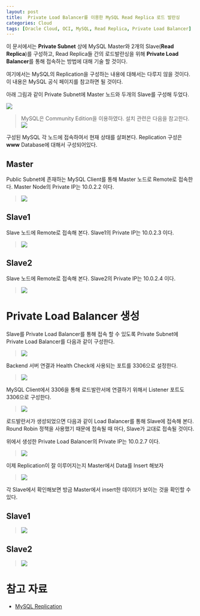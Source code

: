 ```yaml
---
layout: post
title:  Private Load Balancer를 이용한 MySQL Read Replica 로드 발란싱
categories: Cloud
tags: [Oracle Cloud, OCI, MySQL, Read Replica, Private Load Balancer]
---
```


이 문서에서는 **Private Subnet** 상에 MySQL Master와 2개의 Slave(**Read Replica**)를 구성하고, Read Replica들 간의 로드발란싱을 위해 **Private Load Balancer**를 통해 접속하는 방법에 대해 기술 할 것이다.

여기에서는 MySQL의 Replication을 구성하는 내용에 대해서는 다루지 않을 것이다. 이 내용은 MySQL 공식 페이지를 참고하면 될 것이다.

아래 그림과 같이 Private Subnet에 Master 노드와 두개의 Slave를 구성해 두었다.

![](/assets/images/mysql/replica/architecture.png)

> MySQL은 Community Edition을 이용하였다. 설치 관련은 다음을 참고한다.
> ![](/assets/images/mysql/replica/01_install.png)

구성된 MySQL 각 노드에 접속하여서 현재 상태를 살펴본다.
Replication 구성은 **www** Database에 대해서 구성되어있다. 

## Master


Public Subnet에 존재하는 MySQL Client를 통해 Master 노드로 Remote로 접속한다.
Master Node의 Private IP는 10.0.2.2 이다.

> ![](/assets/images/mysql/replica/master.png)

## Slave1

Slave 노드에 Remote로 접속해 본다. Slave1의 Private IP는 10.0.2.3 이다.

> ![](/assets/images/mysql/replica/slave1.png)

## Slave2

Slave 노드에 Remote로 접속해 본다. Slave2의 Private IP는 10.0.2.4 이다.

> ![](/assets/images/mysql/replica/slave2.png)

# Private Load Balancer 생성

Slave를 Private Load Balancer를 통해 접속 할 수 있도록 Private Subnet에 Private Load Balancer를 다음과 같이 구성한다.

> ![](/assets/images/mysql/replica/private_lb.png)

Backend 서버 연결과 Health Check에 사용되는 포트를 3306으로 설정한다.

> ![](/assets/images/mysql/replica/private_lb2.png)

MySQL Client에서 3306을 통해 로드발란서에 연결하기 위해서 Listener 포트도 3306으로 구성한다.

> ![](/assets/images/mysql/replica/private_lb3.png)

로드발란서가 생성되었으면 다음과 같이 Load Balancer를 통해 Slave에 접속해 본다. Round Robin 정책을 사용했기 때문에 접속될 때 마다, Slave가 교대로 접속될 것이다.

위에서 생성한 Private Load Balancer의 Private IP는 10.0.2.7 이다.

> ![](/assets/images/mysql/replica/connect_via_lb.png)

이제 Replication이 잘 이루어지는지 Master에서 Data를 Insert 해보자

> ![](/assets/images/mysql/replica/master_insert.png)

각 Slave에서 확인해보면 방금 Master에서 insert한 데이터가 보이는 것을 확인할 수 있다.

## Slave1

> ![](/assets/images/mysql/replica/slave1_result.png)

## Slave2

> ![](/assets/images/mysql/replica/slave2_result.png)


# 참고 자료
- [MySQL Replication](https://dev.mysql.com/doc/refman/8.0/en/replication.html)
